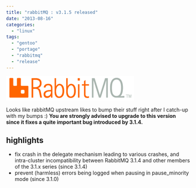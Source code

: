 ```yaml
---
title: "rabbitMQ : v3.1.5 released"
date: "2013-08-16"
categories: 
  - "linux"
tags: 
  - "gentoo"
  - "portage"
  - "rabbitmq"
  - "release"
---
```


![](images/rabbitmq_logo_strap.png "RabbitMQ Logo")

Looks like rabbitMQ upstream likes to bump their stuff right after I catch-up with my bumps :) **You are strongly advised to upgrade to this version since it fixes a quite important bug introduced by 3.1.4.**

## highlights

- fix crash in the delegate mechanism leading to various crashes, and intra-cluster incompatibility between RabbitMQ 3.1.4 and other members of the 3.1.x series (since 3.1.4)
- prevent (harmless) errors being logged when pausing in pause_minority mode (since 3.1.0)
